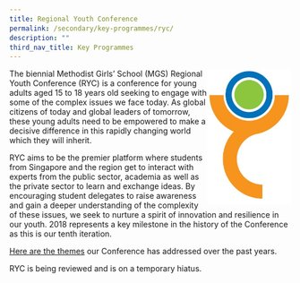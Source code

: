 ```yaml
---
title: Regional Youth Conference
permalink: /secondary/key-programmes/ryc/
description: ""
third_nav_title: Key Programmes
---
```

<img src="/images/Secondary/logo-RYC.jpg" 
     style="width:30%" align="right">
		 
The biennial Methodist Girls’ School (MGS) Regional Youth Conference (RYC) is a conference for young adults aged 15 to 18 years old seeking to engage with some of the complex issues we face today. As global citizens of today and global leaders of tomorrow, these young adults need to be empowered to make a decisive difference in this rapidly changing world which they will inherit.

RYC aims to be the premier platform where students from Singapore and the region get to interact with experts from the public sector, academia as well as the private sector to learn and exchange ideas. By encouraging student delegates to raise awareness and gain a deeper understanding of the complexity of these issues, we seek to nurture a spirit of innovation and resilience in our youth. 2018 represents a key milestone in the history of the Conference as this is our tenth iteration. 

[Here are the themes](https://docs.google.com/document/d/e/2PACX-1vR_9YHNFuR_to6bcA3Eibjrw8y6boN-0eDBUhieSjtkXZtAdeqZU39RjzpiB3QGaLH1Nch-Ur_BKaAA/pub) our Conference has addressed over the past years.

RYC is being reviewed and is on a temporary hiatus.